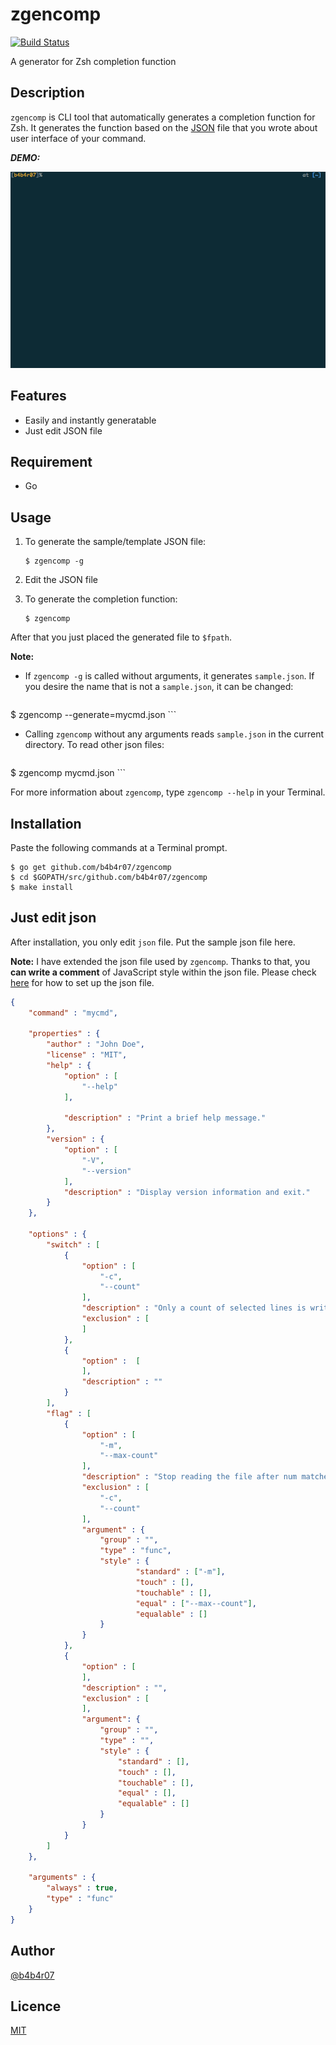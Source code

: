 # zgencomp

[![Build Status](https://travis-ci.org/b4b4r07/zgencomp.svg?branch=master)](https://travis-ci.org/b4b4r07/zgencomp "Travis CI")

<!--
[![License](http://img.shields.io/badge/license-MIT-blue.svg?style=flat)](https://raw.githubusercontent.com/b4b4r07/dotfiles/master/doc/LICENSE-MIT.txt "License MIT")
-->

A generator for Zsh completion function

## Description

`zgencomp` is CLI tool that automatically generates a completion function for Zsh. It generates the function based on the [JSON](http://json.org) file that you wrote about user interface of your command.

***DEMO:***

[![zgencomp.gif](data/zgencomp.gif)](https://github.com/b4b4r07/zgencomp#installation "b4b4r07/zgencomp")

## Features

- Easily and instantly generatable
- Just edit JSON file

## Requirement

- Go

## Usage

1. To generate the sample/template JSON file:

	```console
	$ zgencomp -g
	```

2. Edit the JSON file

3. To generate the completion function:

	```	console
	$ zgencomp
	```

After that you just placed the generated file to `$fpath`.

**Note:**

- If `zgencomp -g` is called without arguments, it generates `sample.json`. If you desire the name that is not a `sample.json`, it can be changed:

	```console
$ zgencomp --generate=mycmd.json
	```

- Calling `zgencomp` without any arguments reads `sample.json` in the current directory. To read other json files:

	```console
$ zgencomp mycmd.json
	```
		
For more information about `zgencomp`, type `zgencomp --help` in your Terminal.

## Installation

Paste the following commands at a Terminal prompt.

```console
$ go get github.com/b4b4r07/zgencomp
$ cd $GOPATH/src/github.com/b4b4r07/zgencomp
$ make install
```

## Just edit json

After installation, you only edit `json` file. Put the sample json file here.

**Note:**
I have extended the json file used by `zgencomp`. Thanks to that, you **can write a comment** of JavaScript style within the json file. Please check [here](./data/templates/sample.json "sample.json - GitHub/b4b4r07/zgencomp") for how to set up the json file.

```json
{
    "command" : "mycmd",
    
    "properties" : {
        "author" : "John Doe",
        "license" : "MIT",
        "help" : {
            "option" : [
                "--help"
            ],

            "description" : "Print a brief help message."
        },
        "version" : {
            "option" : [
                "-V",
                "--version"
            ],
            "description" : "Display version information and exit."
        }
    },
    
    "options" : {
        "switch" : [
            {
                "option" : [
                    "-c",
                    "--count"
                ],
                "description" : "Only a count of selected lines is written to standard output.",
                "exclusion" : [
                ]
            },
            {
                "option" :  [
                ],
                "description" : ""
            }
        ],
        "flag" : [
            {
                "option" : [
                    "-m",
                    "--max-count"
                ],
                "description" : "Stop reading the file after num matches.",
                "exclusion" : [
                    "-c",
                    "--count"
                ],
                "argument" : {
                    "group" : "",
                    "type" : "func",
                    "style" : {
                            "standard" : ["-m"],
                            "touch" : [],
                            "touchable" : [],
                            "equal" : ["--max--count"],
                            "equalable" : []
                    }
                }
            },
            {
                "option" : [
                ],
                "description" : "",
                "exclusion" : [
                ],
                "argument": {
                    "group" : "",
                    "type" : "",
                    "style" : {
                        "standard" : [],
                        "touch" : [],
                        "touchable" : [],
                        "equal" : [],
                        "equalable" : []
                    }
                }
            }
        ]
    },
    
    "arguments" : {
        "always" : true,
        "type" : "func"
    }
}
```

## Author

[@b4b4r07](https://twitter.com/b4b4r07)

## Licence

[MIT](https://raw.githubusercontent.com/b4b4r07/dotfiles/master/doc/LICENSE-MIT.txt)

<!--
## Licence

Copyright (c) 2014 "BABAROT" b4b4r07

Licensed under the [MIT](https://raw.githubusercontent.com/b4b4r07/dotfiles/master/doc/LICENSE-MIT.txt).
-->
